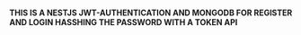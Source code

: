 #### THIS IS A NESTJS JWT-AUTHENTICATION AND MONGODB FOR REGISTER AND LOGIN HASSHING THE PASSWORD WITH A TOKEN API
